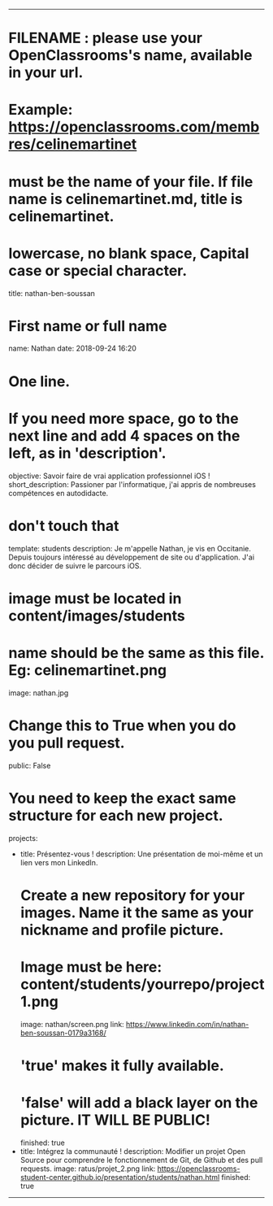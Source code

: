 ---

# FILENAME : please use your OpenClassrooms's name, available in your url.
# Example: https://openclassrooms.com/membres/celinemartinet
# must be the name of your file. If file name is celinemartinet.md, title is celinemartinet.
# lowercase, no blank space, Capital case or special character.
title: nathan-ben-soussan

# First name or full name
name: Nathan
date: 2018-09-24 16:20

# One line.
# If you need more space, go to the next line and add 4 spaces on the left, as in 'description'.
objective: Savoir faire de vrai application professionnel iOS !
short_description: Passioner par l'informatique, j'ai appris de nombreuses compétences en autodidacte.

# don't touch that
template: students
description:
    Je m'appelle Nathan, je vis en Occitanie. Depuis toujours intéressé au développement de site ou d'application. J'ai donc décider de suivre le parcours iOS.

# image must be located in content/images/students
# name should be the same as this file. Eg: celinemartinet.png
image: nathan.jpg

# Change this to True when you do you pull request.
public: False

# You need to keep the exact same structure for each new project.
projects:
  - title: Présentez-vous !
    description: Une présentation de moi-même et un lien vers mon LinkedIn.
    # Create a new repository for your images. Name it the same as your nickname and profile picture.
    # Image must be here: content/students/yourrepo/project1.png
    image: nathan/screen.png
    link: https://www.linkedin.com/in/nathan-ben-soussan-0179a3168/
    # 'true' makes it fully available.
    # 'false' will add a black layer on the picture. IT WILL BE PUBLIC!
    finished: true
  - title: Intégrez la communauté !
    description: Modifier un projet Open Source pour comprendre le fonctionnement de Git, de Github et des pull requests. 
    image: ratus/projet_2.png
    link: https://openclassrooms-student-center.github.io/presentation/students/nathan.html
    finished: true
---